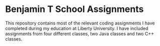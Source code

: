 # Benjamin T School Assignments
This repository contains most of the relevant coding assignments I have completed during my education at Liberty University. I have included assignments from four different classes, two Java classes and two C++ classes.
